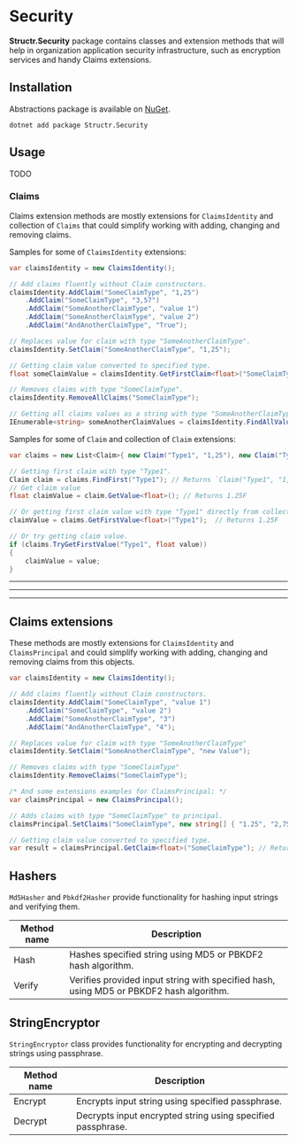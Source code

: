# Security

**Structr.Security** package contains classes and extension methods that will help in organization application security infrastructure, such as encryption services and handy Claims extensions. 

## Installation

Abstractions package is available on [NuGet](https://www.nuget.org/packages/Structr.Security/). 

```
dotnet add package Structr.Security
```

## Usage

TODO

### Claims

Claims extension methods are mostly extensions for `ClaimsIdentity` and collection of `Claims` that could simplify working with adding, changing and removing claims.

Samples for some of `ClaimsIdentity` extensions:

```csharp
var claimsIdentity = new ClaimsIdentity();

// Add claims fluently without Claim constructors.
claimsIdentity.AddClaim("SomeClaimType", "1,25")
    .AddClaim("SomeClaimType", "3,57")
    .AddClaim("SomeAnotherClaimType", "value 1")
    .AddClaim("SomeAnotherClaimType", "value 2")
    .AddClaim("AndAnotherClaimType", "True");

// Replaces value for claim with type "SomeAnotherClaimType".
claimsIdentity.SetClaim("SomeAnotherClaimType", "1,25");

// Getting claim value converted to specified type. 
float someClaimValue = claimsIdentity.GetFirstClaim<float>("SomeClaimType"); // Returns 1.25F

// Removes claims with type "SomeClaimType".
claimsIdentity.RemoveAllClaims("SomeClaimType");

// Getting all claims values as a string with type "SomeAnotherClaimType".
IEnumerable<string> someAnotherClaimValues = claimsIdentity.FindAllValues("SomeAnotherClaimType");
```

Samples for some of `Claim` and collection of `Claim` extensions:

```csharp
var claims = new List<Claim>{ new Claim("Type1", "1,25"), new Claim("Type1", "3,57"), new Claim("Type2", "Value3") };

// Getting first claim with type "Type1".
Claim claim = claims.FindFirst("Type1"); // Returns `Claim("Type1", "1,25")`
// Get claim value
float claimValue = claim.GetValue<float>(); // Returns 1.25F

// Or getting first claim value with type "Type1" directly from collection.
claimValue = claims.GetFirstValue<float>("Type1");  // Returns 1.25F

// Or try getting claim value.
if (claims.TryGetFirstValue("Type1", float value))
{
    claimValue = value;
}
```

----------------------------------------------------
----------------------------------------------------
----------------------------------------------------

## Claims extensions

These methods are mostly extensions for `ClaimsIdentity` and `ClaimsPrincipal` and could simplify working with adding, changing and removing claims from this objects.

```csharp
var claimsIdentity = new ClaimsIdentity();

// Add claims fluently without Claim constructors.
claimsIdentity.AddClaim("SomeClaimType", "value 1")
    .AddClaim("SomeClaimType", "value 2")
    .AddClaim("SomeAnotherClaimType", "3")
    .AddClaim("AndAnotherClaimType", "4");

// Replaces value for claim with type "SomeAnotherClaimType"
claimsIdentity.SetClaim("SomeAnotherClaimType", "new Value");

// Removes claims with type "SomeClaimType"
claimsIdentity.RemoveClaims("SomeClaimType");

/* And some extensions examples for ClaimsPrincipal: */
var claimsPrincipal = new ClaimsPrincipal();

// Adds claims with type "SomeClaimType" to principal.
claimsPrincipal.SetClaims("SomeClaimType", new string[] { "1.25", "2,75" });

// Getting claim value converted to specified type. 
var result = claimsPrincipal.GetClaim<float>("SomeClaimType"); // Returns 1.25F
```

## Hashers

`Md5Hasher` and `Pbkdf2Hasher` provide functionality for hashing input strings and verifying them.

| Method name | Description |
| --- | --- |
| Hash | Hashes specified string using MD5 or PBKDF2 hash algorithm.
| Verify | Verifies provided input string with specified hash, using MD5 or PBKDF2 hash algorithm.

## StringEncryptor

`StringEncryptor` class provides functionality for encrypting and decrypting strings using passphrase.

| Method name | Description |
| --- | --- |
| Encrypt | Encrypts input string using specified passphrase.
| Decrypt | Decrypts input encrypted string using specified passphrase.